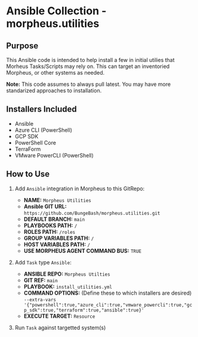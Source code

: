 # Ansible Collection - morpheus.utilities

## Purpose
This Ansible code is intended to help install a few  in initial utilies that Morheus Tasks/Scripts may rely on.  This can target an inventoried Morpheus, or other systems as needed.

**Note:** This code assumes to always pull latest.  You may have more standarized approaches to installation.

## Installers Included
* Ansible
* Azure CLI (PowerShell)
* GCP SDK
* PowerShell Core
* TerraForm
* VMware PowerCLI (PowerShell)

## How to Use
1. Add `Ansible` integration in Morpheus to this GitRepo:  
    - **NAME:** `Morpheus Utilities`  
    - **Ansible GIT URL:** `https://github.com/BungeBash/morpheus.utilities.git`  
    - **DEFAULT BRANCH:** `main`  
    - **PLAYBOOKS PATH:** `/`  
    - **ROLES PATH:** `/roles`  
    - **GROUP VARIABLES PATH:** `/`  
    - **HOST VARIABLES PATH:** `/`  
    - **USE MORPHEUS AGENT COMMAND BUS:** `TRUE`  

2. Add `Task` type `Ansible`:  
    - **ANSIBLE REPO:** `Morpheus Utilties`  
    - **GIT REF:** `main`  
    - **PLAYBOOK:** `install_utilities.yml`  
    - **COMMAND OPTIONS:** (Define these to which installers are desired) `--extra-vars '{"powershell":true,"azure_cli":true,"vmware_powercli":true,"gcp_sdk":true,"terraform":true,"ansible":true}'`  
    - **EXECUTE TARGET:** `Resource`  

3. Run `Task` against targetted system(s)  